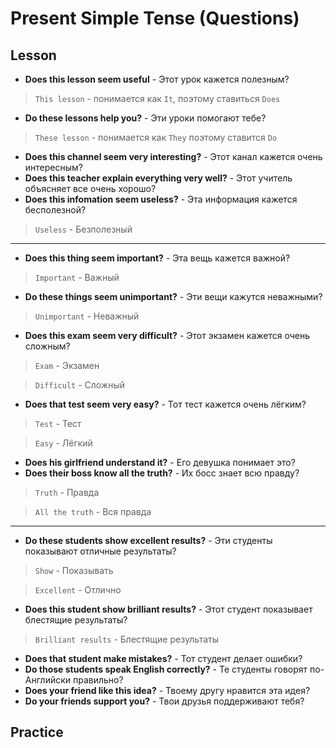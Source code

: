 # Present Simple Tense (Questions)

## Lesson

- **Does this lesson seem useful** - Этот урок кажется полезным?

> `This lesson` - понимается как `It`, поэтому ставиться `Does`

- **Do these lessons help you?** - Эти уроки помогают тебе?

> `These lesson` - понимается как `They` поэтому ставится `Do`

- **Does this channel seem very interesting?** - Этот канал кажется очень интересным?
- **Does this teacher explain everything very well?** - Этот учитель объясняет все очень хорошо?
- **Does this infomation seem useless?** - Эта информация кажется бесполезной?

> `Useless` - Безполезный

---------------------------------------

- **Does this thing seem important?** - Эта вещь кажется важной?

> `Important` - Важный

- **Do these things seem unimportant?** - Эти вещи кажутся неважными?

> `Unimportant` - Неважный

- **Does this exam seem very difficult?** - Этот экзамен кажется очень сложным?

> `Exam` - Экзамен

> `Difficult` - Сложный

- **Does that test seem very easy?** - Тот тест кажется очень лёгким?

> `Test` - Тест

> `Easy` - Лёгкий

- **Does his girlfriend understand it?** - Его девушка понимает это?
- **Does their boss know all the truth?** - Их босс знает всю правду?

> `Truth` - Правда

> `All the truth` - Вся правда

---------------------------------------

- **Do these students show exсellent results?** - Эти студенты показывают отличные результаты?

> `Show` - Показывать

> `Excellent` - Отлично

- **Does this student show brilliant results?** - Этот студент показывает блестящие результаты?

> `Brilliant results` - Блестящие результаты

- **Does that student make mistakes?** - Тот студент делает ошибки?
- **Do those students speak English correctly?** - Те студенты говорят по-Английски правильно?
- **Does your friend like this idea?** - Твоему другу нравится эта идея?
- **Do your friends support you?** - Твои друзья поддерживают тебя?

## Practice